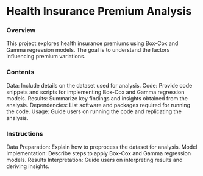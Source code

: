 # Health Insurance Premium Analysis
### Overview
This project explores health insurance premiums using Box-Cox and Gamma regression models. The goal is to understand the factors influencing premium variations.

### Contents
Data: Include details on the dataset used for analysis.
Code: Provide code snippets and scripts for implementing Box-Cox and Gamma regression models.
Results: Summarize key findings and insights obtained from the analysis.
Dependencies: List software and packages required for running the code.
Usage: Guide users on running the code and replicating the analysis.

### Instructions
Data Preparation: Explain how to preprocess the dataset for analysis.
Model Implementation: Describe steps to apply Box-Cox and Gamma regression models.
Results Interpretation: Guide users on interpreting results and deriving insights.
